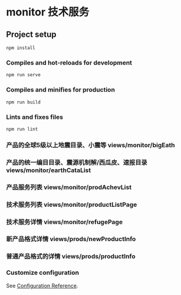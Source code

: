 # monitor 技术服务

## Project setup

```
npm install
```

### Compiles and hot-reloads for development

```
npm run serve
```

### Compiles and minifies for production

```
npm run build
```

### Lints and fixes files

```
npm run lint
```

### 产品的全球5级以上地震目录、小震等 views/monitor/bigEath
### 产品的统一编目目录、震源机制解/西瓜皮、速报目录 views/monitor/earthCataList
### 产品服务列表 views/monitor/prodAchevList
### 技术服务列表 views/monitor/productListPage
### 技术服务详情 views/monitor/refugePage
### 新产品格式详情 views/prods/newProductInfo
### 普通产品格式的详情 views/prods/productInfo

### Customize configuration

See [Configuration Reference](https://cli.vuejs.org/config/).
